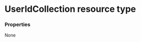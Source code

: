 # UserIdCollection resource type



### Properties
None

<!-- uuid: 3aa2f466-487f-44c1-bcb5-da5646145483
2015-10-12 23:28:12 UTC -->